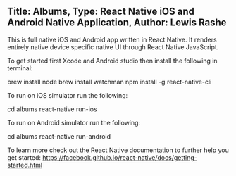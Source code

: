 Title: Albums, Type: React Native iOS and Android Native Application, Author: Lewis Rashe
----------
This is full native iOS and Android app written in React Native. It renders entirely native device specific native UI through React Native JavaScript.

To get started first Xcode and Android studio then install the following in terminal:

brew install node
brew install watchman
npm install -g react-native-cli

To run on iOS simulator run the following:

cd albums
react-native run-ios

To run on Android simulator run the following:

cd albums
react-native run-android

To learn more check out the React Native documentation to further help you get started:
https://facebook.github.io/react-native/docs/getting-started.html


